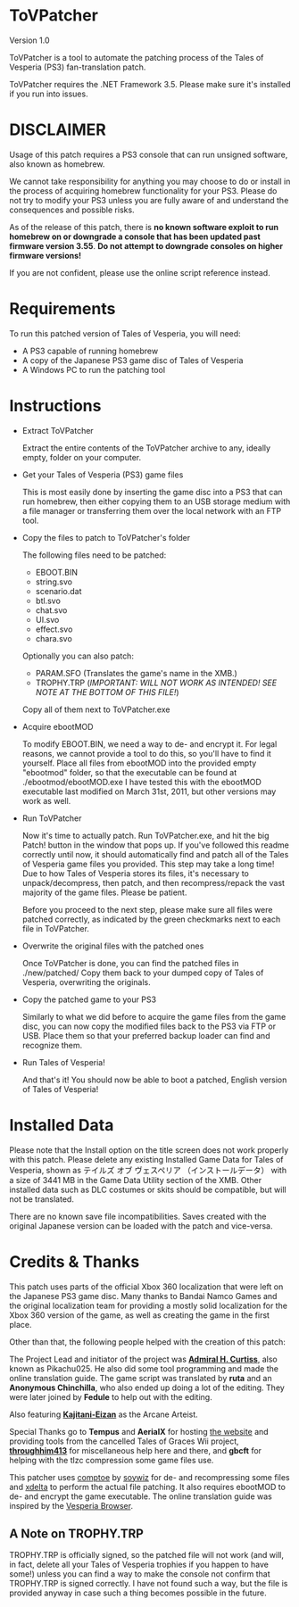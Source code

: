 ﻿ToVPatcher
==========

Version 1.0

ToVPatcher is a tool to automate the patching process of the Tales of Vesperia (PS3) fan-translation patch.

ToVPatcher requires the .NET Framework 3.5. Please make sure it's installed if you run into issues.


DISCLAIMER
==========

Usage of this patch requires a PS3 console that can run unsigned software, also known as homebrew.

We cannot take responsibility for anything you may choose to do or install in the process of acquiring homebrew functionality for your PS3. Please do not try to modify your PS3 unless you are fully aware of and understand the consequences and possible risks.

As of the release of this patch, there is **no known software exploit to run homebrew on or downgrade a console that has been updated past firmware version 3.55**. **Do not attempt to downgrade consoles on higher firmware versions!**

If you are not confident, please use the online script reference instead.


Requirements
============

To run this patched version of Tales of Vesperia, you will need:
* A PS3 capable of running homebrew
* A copy of the Japanese PS3 game disc of Tales of Vesperia
* A Windows PC to run the patching tool


Instructions
============

* Extract ToVPatcher
  
  Extract the entire contents of the ToVPatcher archive to any, ideally empty, folder on your computer.
  
  
* Get your Tales of Vesperia (PS3) game files
  
  This is most easily done by inserting the game disc into a PS3 that can run homebrew, then either copying them to an USB storage medium with a file manager or transferring them over the local network with an FTP tool.
  
  
* Copy the files to patch to ToVPatcher's folder
  
  The following files need to be patched:
  - EBOOT.BIN
  - string.svo
  - scenario.dat
  - btl.svo
  - chat.svo
  - UI.svo
  - effect.svo
  - chara.svo
  
  Optionally you can also patch:
  - PARAM.SFO (Translates the game's name in the XMB.)
  - TROPHY.TRP (*IMPORTANT: WILL NOT WORK AS INTENDED! SEE NOTE AT THE BOTTOM OF THIS FILE!*)
  
  Copy all of them next to ToVPatcher.exe
  
  
* Acquire ebootMOD
  
  To modify EBOOT.BIN, we need a way to de- and encrypt it. For legal reasons, we cannot provide a tool to do this, so you'll have to find it yourself. Place all files from ebootMOD into the provided empty "ebootmod" folder, so that the executable can be found at ./ebootmod/ebootMOD.exe
  I have tested this with the ebootMOD executable last modified on March 31st, 2011, but other versions may work as well.
  
  
* Run ToVPatcher
  
  Now it's time to actually patch. Run ToVPatcher.exe, and hit the big Patch! button in the window that pops up.
  If you've followed this readme correctly until now, it should automatically find and patch all of the Tales of Vesperia game files you provided.
  This step may take a long time! Due to how Tales of Vesperia stores its files, it's necessary to unpack/decompress, then patch, and then recompress/repack the vast majority of the game files. Please be patient.
  
  Before you proceed to the next step, please make sure all files were patched correctly, as indicated by the green checkmarks next to each file in ToVPatcher.
  
  
* Overwrite the original files with the patched ones
  
  Once ToVPatcher is done, you can find the patched files in ./new/patched/
  Copy them back to your dumped copy of Tales of Vesperia, overwriting the originals.
  
  
* Copy the patched game to your PS3
  
  Similarly to what we did before to acquire the game files from the game disc, you can now copy the modified files back to the PS3 via FTP or USB. Place them so that your preferred backup loader can find and recognize them.
  
  
* Run Tales of Vesperia!
  
  And that's it! You should now be able to boot a patched, English version of Tales of Vesperia!


Installed Data
==============

Please note that the Install option on the title screen does not work properly with this patch. Please delete any existing Installed Game Data for Tales of Vesperia, shown as テイルズ オブ ヴェスペリア （インストールデータ） with a size of 3441 MB in the Game Data Utility section of the XMB. Other installed data such as DLC costumes or skits should be compatible, but will not be translated.

There are no known save file incompatibilities. Saves created with the original Japanese version can be loaded with the patch and vice-versa.


Credits & Thanks
================

This patch uses parts of the official Xbox 360 localization that were left on the Japanese PS3 game disc. Many thanks to Bandai Namco Games and the original localization team for providing a mostly solid localization for the Xbox 360 version of the game, as well as creating the game in the first place.

Other than that, the following people helped with the creation of this patch:

The Project Lead and initiator of the project was **[Admiral H. Curtiss](http://hyouta.com/)**, also known as Pikachu025. He also did some tool programming and made the online translation guide. The game script was translated by **ruta** and an **Anonymous Chinchilla**, who also ended up doing a lot of the editing. They were later joined by **Fedule** to help out with the editing.

Also featuring **[Kajitani-Eizan](http://www.blade2187.com/)** as the Arcane Arteist.

Special Thanks go to **Tempus** and **AerialX** for hosting [the website](http://talesofvesperia.net/) and providing tools from the cancelled Tales of Graces Wii project, **[throughhim413](http://a0t.co/)** for miscellaneous help here and there, and **gbcft** for helping with the tlzc compression some game files use.


This patcher uses [comptoe](https://github.com/soywiz/talestra/tree/master/compto) by [soywiz](http://www.soywiz.com/) for de- and recompressing some files and [xdelta](http://xdelta.org/) to perform the actual file patching. It also requires ebootMOD to de- and encrypt the game executable. The online translation guide was inspired by the [Vesperia Browser](http://apps.lushu.org/vesperia/).


A Note on TROPHY.TRP
--------------------

TROPHY.TRP is officially signed, so the patched file will not work (and will, in fact, delete all your Tales of Vesperia trophies if you happen to have some!) unless you can find a way to make the console not confirm that TROPHY.TRP is signed correctly. I have not found such a way, but the file is provided anyway in case such a thing becomes possible in the future.
